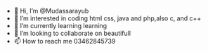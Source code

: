 - 👋 Hi, I’m @Mudassarayub
- 👀 I’m interested in coding html css, java and php,also c, and c++
- 🌱 I’m currently learning learning
- 💞️ I’m looking to collaborate on beautifull
- 📫 How to reach me 03462845739

<!---
Mudassarayub/Mudassarayub is a ✨ special ✨ repository because its `README.md` (this file) appears on your GitHub profile.
You can click the Preview link to take a look at your changes.
--->
